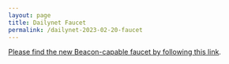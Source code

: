 ```yaml
---
layout: page
title: Dailynet Faucet
permalink: /dailynet-2023-02-20-faucet
---
```


[Please find the new Beacon-capable faucet by following this link](https://faucet.dailynet-2023-02-20.teztnets.xyz).
